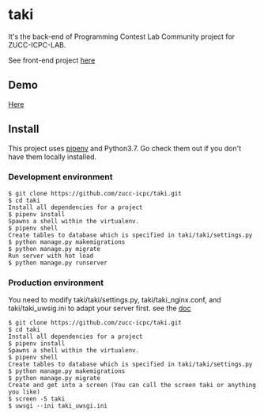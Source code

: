 # taki

It's the back-end of Programming Contest Lab Community project for ZUCC-ICPC-LAB.

See front-end project [here](https://github.com/zucc-icpc/mitsuha)

## Demo
[Here](http://47.100.57.37:8000)

## Install

This project uses [pipenv](https://github.com/pypa/pipenv) and Python3.7. Go check them out if you don't have them locally installed.

### Development environment

```
$ git clone https://github.com/zucc-icpc/taki.git
$ cd taki
Install all dependencies for a project
$ pipenv install
Spawns a shell within the virtualenv.
$ pipenv shell
Create tables to database which is specified in taki/taki/settings.py
$ python manage.py makemigrations
$ python manage.py migrate
Run server with hot load
$ python manage.py runserver
```

### Production environment
You need to modify taki/taki/settings.py, taki/taki_nginx.conf, and taki/taki_uwsig.ini to adapt your server first. 
see the [doc](https://uwsgi-docs.readthedocs.io/en/latest/tutorials/Django_and_nginx.html)

```
$ git clone https://github.com/zucc-icpc/taki.git
$ cd taki
Install all dependencies for a project
$ pipenv install
Spawns a shell within the virtualenv.
$ pipenv shell
Create tables to database which is specified in taki/taki/settings.py
$ python manage.py makemigrations
$ python manage.py migrate
Create and get into a screen (You can call the screen taki or anything you like)
$ screen -S taki
$ uwsgi --ini taki_uwsgi.ini
```
